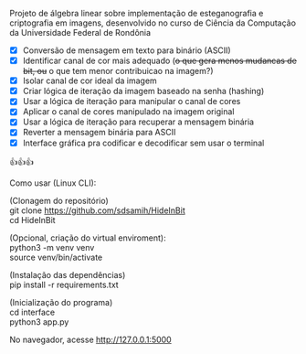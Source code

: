 Projeto de álgebra linear sobre implementação de esteganografia e criptografia em imagens, desenvolvido no curso de Ciência da Computação da Universidade Federal de Rondônia 


- [x] Conversão de mensagem em texto para binário (ASCII)
- [x] Identificar canal de cor mais adequado (~~o que gera menos mudancas de bit, ou~~ o que tem menor contribuicao na imagem?)
- [x] Isolar canal de cor ideal da imagem
- [x] Criar lógica de iteração da imagem baseado na senha (hashing)
- [x] Usar a lógica de iteração para manipular o canal de cores
- [x] Aplicar o canal de cores manipulado na imagem original
- [x] Usar a lógica de iteração para recuperar a mensagem binária
- [x] Reverter a mensagem binária para ASCII
- [x] Interface gráfica pra codificar e decodificar sem usar o terminal

👍👍👍

Como usar (Linux CLI):<br>

(Clonagem do repositório)<br>
  git clone https://github.com/sdsamih/HideInBit<br>
  cd HideInBit<br>

(Opcional, criação do virtual enviroment):<br>
  python3 -m venv venv <br>
  source venv/bin/activate <br>
  
(Instalação das dependências)<br>
  pip install -r requirements.txt<br>

(Inicialização do programa)<br>
  cd interface<br>
  python3 app.py<br>

No navegador, acesse http://127.0.0.1:5000<br>







